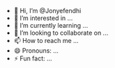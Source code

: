 - 👋 Hi, I’m @Jonyefendhi
- 👀 I’m interested in ...
- 🌱 I’m currently learning ...
- 💞️ I’m looking to collaborate on ...
- 📫 How to reach me ...
- 😄 Pronouns: ...
- ⚡ Fun fact: ...

<!---
Jonyefendhi/Jonyefendhi is a ✨ special ✨ repository because its `README.md` (this file) appears on your GitHub profile.
You can click the Preview link to take a look at your changes.
--->
